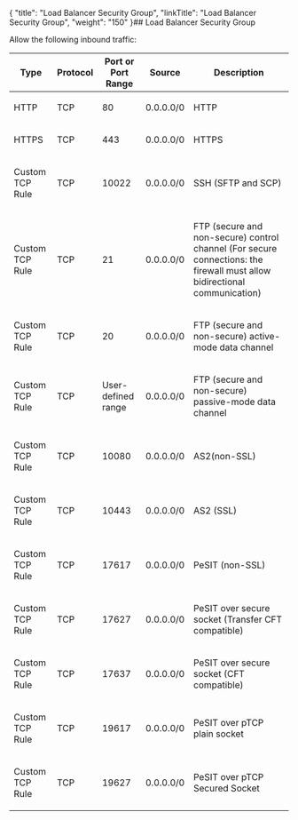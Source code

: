 {
    "title": "Load Balancer Security Group",
    "linkTitle": "Load Balancer Security Group",
    "weight": "150"
}## Load Balancer Security Group

Allow the following inbound traffic:

<table cellspacing="0">
   <col/>
   <col/>
   <col/>
   <col/>
   <col/>
   <thead>
      <tr>
         <th>Type</th>
         <th>Protocol</th>
         <th>Port or Port Range</th>
         <th>Source</th>
         <th>Description</th>
      </tr>
   </thead>
   <tbody>
      <tr>
         <td>
            <p>HTTP</p>
         </td>
         <td>
            <p>TCP</p>
         </td>
         <td>
            <p>80</p>
         </td>
         <td>
            <p>0.0.0.0/0</p>
         </td>
         <td>
            <p>HTTP</p>
         </td>
      </tr>
      <tr>
         <td>
            <p>HTTPS</p>
         </td>
         <td>
            <p>TCP</p>
         </td>
         <td>
            <p>443</p>
         </td>
         <td>
            <p>0.0.0.0/0</p>
         </td>
         <td>
            <p>HTTPS</p>
         </td>
      </tr>
      <tr>
         <td>
            <p>Custom TCP Rule</p>
         </td>
         <td>
            <p>TCP</p>
         </td>
         <td>
            <p>10022</p>
         </td>
         <td>
            <p>0.0.0.0/0</p>
         </td>
         <td>
            <p>SSH (SFTP and SCP)</p>
         </td>
      </tr>
      <tr>
         <td>
            <p>Custom TCP Rule</p>
         </td>
         <td>
            <p>TCP</p>
         </td>
         <td>
            <p>21</p>
         </td>
         <td>
            <p>0.0.0.0/0</p>
         </td>
         <td>
            <p>FTP (secure and non-secure) control channel (For secure connections: the firewall must allow bidirectional communication)</p>
         </td>
      </tr>
      <tr>
         <td>
            <p>Custom TCP Rule</p>
         </td>
         <td>
            <p>TCP</p>
         </td>
         <td>
            <p>20</p>
         </td>
         <td>
            <p>0.0.0.0/0</p>
         </td>
         <td>
            <p>FTP (secure and non-secure) active-mode data channel</p>
         </td>
      </tr>
      <tr>
         <td>
            <p>Custom TCP Rule</p>
         </td>
         <td>
            <p>TCP</p>
         </td>
         <td>
            <p>User-defined range</p>
         </td>
         <td>
            <p>0.0.0.0/0</p>
         </td>
         <td>
            <p>FTP (secure and non-secure) passive-mode data channel</p>
         </td>
      </tr>
      <tr>
         <td>
            <p>Custom TCP Rule</p>
         </td>
         <td>
            <p>TCP</p>
         </td>
         <td>
            <p>10080</p>
         </td>
         <td>
            <p>0.0.0.0/0</p>
         </td>
         <td>
            <p>AS2(non-SSL)</p>
         </td>
      </tr>
      <tr>
         <td>
            <p>Custom TCP Rule</p>
         </td>
         <td>
            <p>TCP</p>
         </td>
         <td>
            <p>10443</p>
         </td>
         <td>
            <p>0.0.0.0/0</p>
         </td>
         <td>
            <p>AS2 (SSL)</p>
         </td>
      </tr>
      <tr>
         <td>
            <p>Custom TCP Rule</p>
         </td>
         <td>
            <p>TCP</p>
         </td>
         <td>
            <p>17617</p>
         </td>
         <td>
            <p>0.0.0.0/0</p>
         </td>
         <td>
            <p>PeSIT (non-SSL)</p>
         </td>
      </tr>
      <tr>
         <td>
            <p>Custom TCP Rule</p>
         </td>
         <td>
            <p>TCP</p>
         </td>
         <td>
            <p>17627</p>
         </td>
         <td>
            <p>0.0.0.0/0</p>
         </td>
         <td>
            <p>PeSIT over secure socket (Transfer CFT compatible)</p>
         </td>
      </tr>
      <tr>
         <td>
            <p>Custom TCP Rule</p>
         </td>
         <td>
            <p>TCP</p>
         </td>
         <td>
            <p>17637</p>
         </td>
         <td>
            <p>0.0.0.0/0</p>
         </td>
         <td>
            <p>PeSIT over secure socket (CFT compatible)</p>
         </td>
      </tr>
      <tr>
         <td>
            <p>Custom TCP Rule</p>
         </td>
         <td>
            <p>TCP</p>
         </td>
         <td>
            <p>19617</p>
         </td>
         <td>
            <p>0.0.0.0/0</p>
         </td>
         <td>
            <p>PeSIT over pTCP plain socket</p>
         </td>
      </tr>
      <tr>
         <td>
            <p>Custom TCP Rule</p>
         </td>
         <td>
            <p>TCP</p>
         </td>
         <td>
            <p>19627</p>
         </td>
         <td>
            <p>0.0.0.0/0</p>
         </td>
         <td>
            <p>PeSIT over pTCP Secured Socket</p>
         </td>
      </tr>
   </tbody>
</table>
